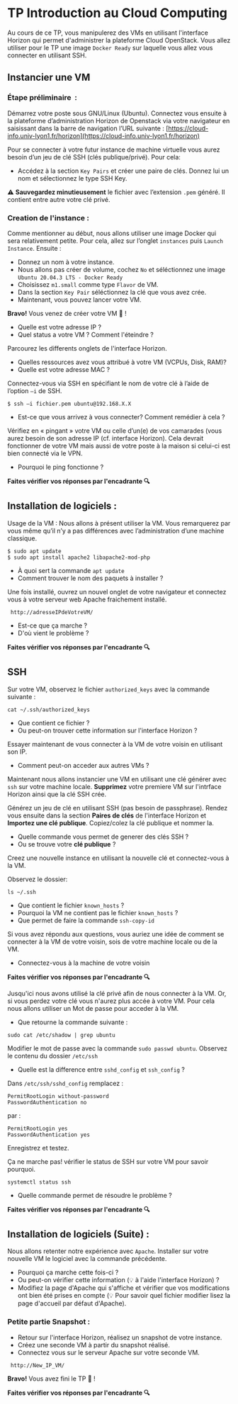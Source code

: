 # TP Introduction au Cloud Computing
Au cours de ce TP, vous manipulerez des VMs en utilisant l'interface Horizon qui permet d'administrer la plateforme Cloud OpenStack. Vous allez utiliser pour le TP une image `Docker Ready` sur laquelle vous allez vous connecter en utilisant SSH.

## Instancier une VM 

### Étape préliminaire  : 
Démarrez votre poste sous GNU/Linux (Ubuntu). Connectez vous ensuite à la plateforme d’administration Horizon de Openstack via votre navigateur en saisissant dans la barre de navigation l’URL suivante : [https://cloud-info.univ-lyon1.fr/horizon](https://cloud-info.univ-lyon1.fr/horizon)

Pour se connecter à votre futur instance de machine virtuelle vous aurez besoin d’un jeu de clé SSH (clés publique/privé). Pour cela: 

* Accédez à la section  `Key Pairs` et créer une paire de clés. Donnez lui un nom et sélectionnez le type SSH Key.

:warning: **Sauvegardez minutieusement** le fichier avec l’extension `.pem` généré. Il contient entre autre votre clé privé.


### Creation de l'instance :

Comme mentionner au début, nous allons utiliser une image Docker qui sera relativement petite. Pour cela, allez sur l’onglet `instances` puis `Launch Instance`. Ensuite : 
* Donnez un nom à votre instance.
* Nous allons pas créer de volume, cochez `No` et séléctionnez une image `Ubuntu 20.04.3 LTS - Docker Ready`
* Choisissez `m1.small` comme type `Flavor` de VM.
* Dans la section `Key Pair` séléctionnez la clé que vous avez crée.
* Maintenant, vous pouvez lancer  votre VM.

**Bravo!** Vous venez de créer votre VM :clap: !

* Quelle est votre adresse IP ?
* Quel status a votre VM ? Comment l'éteindre ?

Parcourez les differents onglets de l'interface Horizon.
* Quelles ressources avez vous attribué à votre VM (VCPUs, Disk, RAM)?
* Quelle est votre adresse MAC ?

Connectez-vous via SSH en spécifiant le nom de votre clé à l’aide de l’option `–i` de SSH. 

```
$ ssh –i fichier.pem ubuntu@192.168.X.X 
```
* Est-ce que vous arrivez à vous connecter? Comment remédier à cela ?

Vérifiez en « pingant »  votre VM ou celle d’un(e) de vos camarades (vous aurez besoin de son adresse IP (cf. interface Horizon). Cela devrait fonctionner de  votre VM mais aussi de votre poste à  la maison si celui-ci est bien connecté via le VPN.
* Pourquoi le ping fonctionne ?

**Faites vérifier vos réponses par l'encadrante :mag:**

##  Installation de logiciels : 
Usage de la VM : Nous allons à présent utiliser la VM. Vous remarquerez par vous même qu’il n’y a pas différences avec l’administration d’une machine classique. 
```
$ sudo apt update
$ sudo apt install apache2 libapache2-mod-php
```
* À quoi sert la commande `apt update`
* Comment trouver le nom des paquets à installer ?

Une fois installé, ouvrez un nouvel onglet de votre navigateur et connectez vous à votre serveur web Apache fraichement installé. 
```
 http://adresseIPdeVotreVM/
```
* Est-ce que ça marche ? 
* D'où vient le problème ?

**Faites vérifier vos réponses par l'encadrante :mag:**

## SSH 
Sur votre VM, observez le fichier `authorized_keys` avec la commande suivante : 
```
cat ~/.ssh/authorized_keys
```
* Que contient ce fichier ? 
* Ou peut-on trouver cette information sur l'interface Horizon ?

Essayer maintenant de vous connecter à la VM de votre voisin en utilisant son IP. 
* Comment peut-on acceder aux autres VMs ?

Maintenant nous allons instancier une VM en utilisant une clé générer avec `ssh` sur votre machine locale. **Supprimez** votre premiere VM sur l'intrface Horizon ainsi que la clé SSH crée.


Générez un jeu de clé en utilisant SSH (pas besoin de passphrase). Rendez vous ensuite dans la section **Paires de clés** de l'interface Horizon et **Importez une clé publique**.   Copiez/colez la clé publique  et nommer la. 
* Quelle commande vous permet de generer des clés SSH ?
* Ou se trouve votre **clé publique** ?

Creez une nouvelle instance en utilisant la nouvelle clé et connectez-vous à la VM.

Observez le dossier: 
```
ls ~/.ssh
```
* Que contient le fichier `known_hosts` ?
* Pourquoi la VM ne contient pas le fichier `known_hosts` ?
* Que permet de faire la commande `ssh-copy-id`

Si vous avez répondu aux questions, vous auriez une idée de comment se connecter à la VM de votre voisin, sois de votre machine locale ou de la VM.
* Connectez-vous à la machine de votre voisin

**Faites vérifier vos réponses par l'encadrante :mag:**

Jusqu'ici nous avons utilisé la clé privé afin de nous connecter à la VM. Or, si vous perdez votre clé vous n'aurez plus accée à votre VM. Pour cela nous allons utiliser un Mot de passe pour acceder à la VM.
* Que retourne la commande suivante : 
``` 
sudo cat /etc/shadow | grep ubuntu
```
Modifier le mot de passe avec la commande `sudo passwd ubuntu`.
Observez le contenu du dossier `/etc/ssh`

* Quelle est la difference entre `sshd_config` et `ssh_config` ?

Dans `/etc/ssh/sshd_config` remplacez :
```
PermitRootLogin without-password
PasswordAuthentication no
```
par :
```
PermitRootLogin yes
PasswordAuthentication yes
```
Enregistrez et testez.

Ça ne marche pas! vérifier le status de SSH sur votre VM pour savoir pourquoi.
```
systemctl status ssh
```
* Quelle commande permet de résoudre le problème ?

**Faites vérifier vos réponses par l'encadrante :mag:**

##  Installation de logiciels (Suite) :
Nous allons retenter notre expérience avec `Apache`. Installer sur votre nouvelle VM le logiciel avec la commande précédente. 

* Pourquoi ça marche cette fois-ci ? 
* Ou peut-on vérifier cette information (:bulb: à l'aide l'interface Horizon) ?
* Modifiez la page d'Apache qui s'affiche et vérifier que vos modifications ont bien été prises en compte (:bulb: Pour savoir quel fichier modifier lisez la page d'accueil par défaut d'Apache).

### Petite partie Snapshot : 
* Retour sur l'interface Horizon, réalisez un snapshot de votre instance.
* Créez une seconde VM à partir du snapshot réalisé.
* Connectez vous sur le serveur Apache sur votre seconde VM.
```
 http://New_IP_VM/
```

**Bravo!** Vous avez fini le TP :clap: !

**Faites vérifier vos réponses par l'encadrante :mag:**